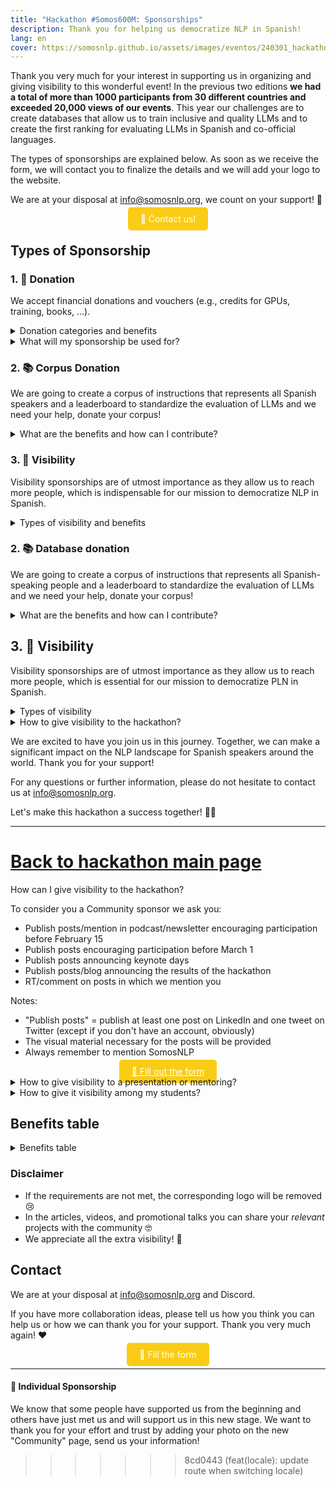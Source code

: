 ```yaml
---
title: "Hackathon #Somos600M: Sponsorships"
description: Thank you for helping us democratize NLP in Spanish!
lang: en
cover: https://somosnlp.github.io/assets/images/eventos/240301_hackathon.jpg
---
```


Thank you very much for your interest in supporting us in organizing and giving visibility to this wonderful event! In the previous two editions **we had a total of more than 1000 participants from 30 different countries and exceeded 20,000 views of our events**. This year our challenges are to create databases that allow us to train inclusive and quality LLMs and to create the first ranking for evaluating LLMs in Spanish and co-official languages.

The types of sponsorships are explained below. As soon as we receive the form, we will contact you to finalize the details and we will add your logo to the website.

We are at your disposal at info@somosnlp.org, we count on your support! 💪

<center><a href="mailto:info@somosnlp.org" target="_blank" style="background-color:#FACC15; color:white; margin:20px 20px; padding:10px 20px; text-decoration:none; border-radius:5px;">📝 Contact us!</a></center>

## Types of Sponsorship

### 1. 🚀 Donation

We accept financial donations and vouchers (e.g., credits for GPUs, training, books, ...).

<details>
<summary>Donation categories and benefits</summary>

- **🥇 Gold**, total donation valued at €1000: large logo in first place, maximum visibility on social networks, mention in events and possible article, video or promotional talk.
- **🥈 Silver**, total donation valued at €600: medium logo in second place, medium visibility on social networks and possible article or promotional video.
- **🥉 Bronze**, total donation valued at €200: medium logo in third place and visibility on social networks.

</details>

<details>
<summary>What will my sponsorship be used for?</summary>

<<<<<<< HEAD
Our hackathon is a free event, thanks to Gold, Silver, and Bronze sponsorships we can guarantee:
- Cloud computing time
- Prizes for the winning teams
- Merchandising and raffles for everyone
- Quality streaming
- Good management of this international online event

Examples of vouchers for prizes and raffles that you can sponsor: scholarship for a paid course, access to a training platform, NLP/AI books, merchandising specifically created for the hackathon, computing time, voucher for computer stores, etc.

To determine the sponsorship category, the total value combining donations and vouchers will be calculated.

<center><a href="mailto:info@somosnlp.org" target="_blank" style="background-color:#FACC15; color:white; margin:20px 20px; padding:10px 20px; text-decoration:none; border-radius:5px;">📝 Contact us!</a></center>

</details>

### 2. 📚 Corpus Donation

We are going to create a corpus of instructions that represents all Spanish speakers and a leaderboard to standardize the evaluation of LLMs and we need your help, donate your corpus!

<details>
<summary>What are the benefits and how can I contribute?</summary>

- **📚 Corpus**, donation of a corpus: large logo, mention in the leaderboard and everything related to the evaluation, possible article, video or promotional workshop related to the corpus.

<center><a href="mailto:info@somosnlp.org" target="_blank" style="background-color:#FACC15; color:white; margin:20px 20px; padding:10px 20px; text-decoration:none; border-radius:5px;">📝 Contact us!</a></center>

</details>

### 3. 📣 Visibility

Visibility sponsorships are of utmost importance as they allow us to reach more people, which is indispensable for our mission to democratize NLP in Spanish.

<details>
<summary>Types of visibility and benefits</summary>

- **🤗 Community**, give visibility to the hackathon in general: small logo and visibility on social networks.
- **🎓 University**, give visibility to the hackathon among your students and research groups: small logo and visibility on social networks.
=======
Our hackathon is a free and non-profit event, thanks to Gold, Silver, and Bronze sponsorships we can guarantee:
- Prizes for the winning teams
- Raffles for all participating people
- Corpus and GPUs
- Merchandising
- Premium streaming
- Good management of this international online event

To determine the type of sponsorship, the total value will be calculated by combining donations, prizes, corpus, and GPUs sponsored by each entity. Within each category, logos will also be sorted by total value.

Examples of prizes and raffles that you can sponsor: a scholarship for a paid course, access to a training platform, NLP books, merchandising specifically created for the hackathon, computing time, etc.

<center><a href="https://forms.gle/sEkxstwbJSRYpgDa8" target="_blank" style="background-color:#FACC15; color:white; margin:20px 20px; padding:10px 20px; text-decoration :none; border-radius:5px;">📝 Fill out the form</a></center>

</details>

### 2. 📚 Database donation

We are going to create a corpus of instructions that represents all Spanish-speaking people and a leaderboard to standardize the evaluation of LLMs and we need your help, donate your corpus!

<details closed>
<summary>What are the benefits and how can I contribute?</summary>

- **Corpus**, donation of a database: large logo, mention in the leaderboard and everything related to the evaluation, possible article, video, or promotional workshop related to the corpus.

<center><a href="https://somosnlp.org/donatucorpus" target="_blank" style="background-color:#FACC15; color:white; margin:20px 20px; padding:10px 20px; text-decoration :none; border-radius:5px;">📝 Read all the info here</a></center>

</details>

## 3. 📣 Visibility

Visibility sponsorships are of utmost importance as they allow us to reach more people, which is essential for our mission to democratize PLN in Spanish.

<details closed>
<summary>Types of visibility</summary>

- **🤗 Community**, give visibility to the hackathon in general: small logo and visibility in social netwoeks.
- **💡 Expert**, give visibility to the presentation (non-promotional) or mentoring given by a person from your organization: small logo and visibility relative to the event.
- **🎓 University**, give visibility to the hackathon among your students: small logo and visibility in RRSS.
>>>>>>> 8cd0443 (feat(locale): update route when switching locale)

</details>

<details>
<<<<<<< HEAD
<summary>How to give visibility to the hackathon?</summary>

To consider your sponsorship as Community 🤗 we ask you:
- Publish posts / mention in podcast / newsletter encouraging participation before March 8
- Publish posts encouraging participation during the event
- Share the achievements and results after the event

To be considered as a University 🎓 sponsor, we ask you to:
- Inform and encourage your students and research groups to participate
- Share information about the hackathon in your internal communication channels and social networks

Both types of visibility sponsorships are crucial for reaching a wider audience and ensuring the success of our mission to democratize NLP in Spanish-speaking communities.

<center><a href="mailto:info@somosnlp.org" target="_blank" style="background-color:#FACC15; color:white; margin:20px 20px; padding:10px 20px; text-decoration:none; border-radius:5px;">📝 Contact us!</a></center>

</details>

We are excited to have you join us in this journey. Together, we can make a significant impact on the NLP landscape for Spanish speakers around the world. Thank you for your support!

For any questions or further information, please do not hesitate to contact us at info@somosnlp.org.

Let's make this hackathon a success together! 💪🚀

---

[Back to hackathon main page](https://somosnlp.org/en/hackathon)
=======
<summary>How can I give visibility to the hackathon?</summary>

To consider you a Community sponsor we ask you:
- Publish posts/mention in podcast/newsletter encouraging participation before February 15
- Publish posts encouraging participation before March 1
- Publish posts announcing keynote days
- Publish posts/blog announcing the results of the hackathon
- RT/comment on posts in which we mention you

Notes:
- "Publish posts" = publish at least one post on LinkedIn and one tweet on Twitter (except if you don't have an account, obviously)
- The visual material necessary for the posts will be provided
- Always remember to mention SomosNLP

<center><a href="https://forms.gle/sEkxstwbJSRYpgDa8" target="_blank" style="background-color:#FACC15; color:white; padding:10px 20px; text-d∫ecoration:none; border-radius:5px;">📝 Fill out the form</a></center>

</details>

<details>
<summary>How to give visibility to a presentation or mentoring?</summary>

For the entity to which the person is giving the presentation/mentorship belongs to be considered an Expert sponsor, it must:
- Publish posts/mention in podcast/newsletter encouraging people to participate in the hackathon before February 15
- Publish posts announcing the keynote/mentoring a week before the event
- Publish posts announcing the keynote/mentoring a day before the event
- RT/comment on posts in which we mention you

Notes:
- "Publish posts" = publish at least one post on LinkedIn and one tweet on Twitter (except if you don't have an account, obviously)
- The visual material necessary for the posts will be provided
- Always remember to mention SomosNLP

Disclaimer: if you want to promote your product in a talk you must have a Gold sponsorship.

Contact us now to share your experience!

Helpful links:
- [🔊 Suggest a keynote](https://forms.gle/YpUvifDNLG6E56Cy9)
- [🧑‍🏫 Offer a mentorship](https://forms.gle/7UmsVDnFmNo1pCrf9)

<center><a href="https://forms.gle/sEkxstwbJSRYpgDa8" target="_blank" style="background-color:#FACC15; color:white; padding:10px 20px; text-decoration:none; border- radius:5px;">📝 Fill out the form</a></center>

</details>

<details>
<summary>How to give it visibility among my students?</summary>

What we ask of collaborating universities:
- Publish posts encouraging participation before February 15
- Publish news, blog, or similar on your website before February 23
- Publish posts/blogs announcing the results of the hackathon, (clearly, they can focus on their students' projects!)
- Submit at least 1 student team to the hackathon
 
Notes:
- "Publish posts" = publish at least one post on LinkedIn and one tweet on Twitter (except if you don't have an account, obviously)
- The visual material necessary for the posts will be provided
- Always remember to mention SomosNLP
  
Useful links:
- [💡 Info for universities](https://somosnlp.org/hackathon/universidades)

<center><a href="https://forms.gle/sEkxstwbJSRYpgDa8" target="_blank" style="background-color:#FACC15; color:white; padding:10px 20px; text-decoration:none; border-radius:5px;">📝 Fill the form</a></center>

</details>

## Benefits table

<details closed>
<summary>Benefits table</summary>
| | Gold | Silver | Bronze | Corpus | Visibility |
|-| --------|-----|-------|--------|-----------|
| Logo on the hackathon website and registration page | ✅ L | ✅ M | ✅ M | ✅ L | ✅ S |
| Logo on the "Community" page (order) | ✅ 1º | ✅ 2º | ✅ 3º | ✅ 1º | ✅ 4º |
| Thanks in RRSS and announcement of collaboration | ✅ | ✅ | ✅ | ✅ | ✅ |
| Tags in posts (minimum) | ✅ 15 | ✅ 15 | ✅ 10 | ✅ 10 | ✅ 5 | 
| Post in social networks presenting your mission and projects | ✅ In+X | ✅ In+X | ✅ X | ✅ | ❌ |
| Mention in an article describing sponsorships | ✅ | ✅ | ✅ | ✅ | ❌ |
| Live mention at the opening and closing | ✅ | ✅ | ❌ | ✅ | ❌ |
| Promotional Blog Article | ✅ | ✅ | ❌ | ✅ | ❌ |
| Promocional video (3') * | ✅ | ✅ | ❌ | ✅ | ❌  |
| Promotional talk (30') * | ✅ | ❌ | ❌ | ✅ | ❌ |
| Mention and link on the leaderboard | ❌ | ❌ |❌ | ✅ | ❌ |
| Mention in a blog article describing the creation of the leaderboard | ❌ | ❌ |❌ | ✅ | ❌ |

</details>

### Disclaimer

- If the requirements are not met, the corresponding logo will be removed 😢
- In the articles, videos, and promotional talks you can share your *relevant* projects with the community 🤓
- We appreciate all the extra visibility! 🤩

## Contact

We are at your disposal at info@somosnlp.org and Discord.

If you have more collaboration ideas, please tell us how you think you can help us or how we can thank you for your support. Thank you very much again! ❤️

<center><a href="https://forms.gle/sEkxstwbJSRYpgDa8" target="_blank" style="background-color:#FACC15; color:white; padding:10px 20px; text-decoration:none; border-radius:5px;">📝 Fill the form</a></center>

---

#### 💛 Individual Sponsorship

We know that some people have supported us from the beginning and others have just met us and will support us in this new stage. We want to thank you for your effort and trust by adding your photo on the new "Community" page, send us your information!
>>>>>>> 8cd0443 (feat(locale): update route when switching locale)

